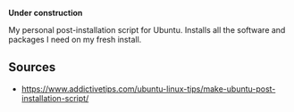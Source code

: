 **Under construction**

My personal post-installation script for Ubuntu.
Installs all the software and packages I need on my fresh install.

## Sources
- https://www.addictivetips.com/ubuntu-linux-tips/make-ubuntu-post-installation-script/
